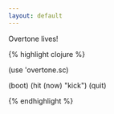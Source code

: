 ```yaml
---
layout: default
---
```


Overtone lives!

{% highlight clojure %}

(use 'overtone.sc)

(boot)
(hit (now) "kick")
(quit)

{% endhighlight %}
